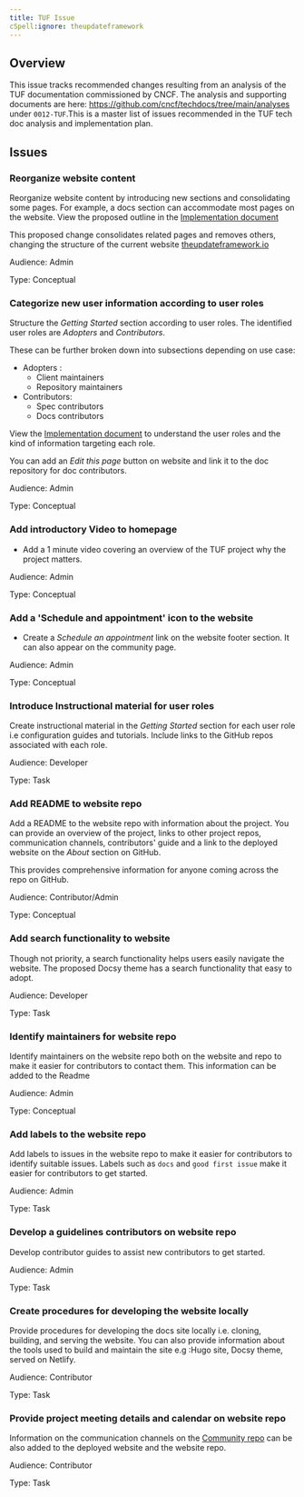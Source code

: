 ```yaml
---
title: TUF Issue
cSpell:ignore: theupdateframework
---
```


## Overview

This issue tracks recommended changes resulting from an analysis of the TUF
documentation commissioned by CNCF. The analysis and supporting documents are
here: <https://github.com/cncf/techdocs/tree/main/analyses> under
`0012-TUF`.This is a master list of issues recommended in the TUF tech doc
analysis and implementation plan.

## Issues

### Reorganize website content

Reorganize website content by introducing new sections and consolidating some
pages. For example, a docs section can accommodate most pages on the website.
View the proposed outline in the [Implementation document](./implementation.md)

This proposed change consolidates related pages and removes others, changing the
structure of the current website
[theupdateframework.io](https://theupdateframework.io/)

Audience: Admin

Type: Conceptual

### Categorize new user information according to user roles

Structure the _Getting Started_ section according to user roles. The identified
user roles are _Adopters_ and _Contributors_.

These can be further broken down into subsections depending on use case:

- Adopters :
  - Client maintainers
  - Repository maintainers
- Contributors:
  - Spec contributors
  - Docs contributors

View the [Implementation document](./implementation.md) to understand the user
roles and the kind of information targeting each role.

You can add an _Edit this page_ button on website and link it to the doc
repository for doc contributors.

Audience: Admin

Type: Conceptual

### Add introductory Video to homepage

- Add a 1 minute video covering an overview of the TUF project why the project
  matters.

Audience: Admin

Type: Conceptual

### Add a 'Schedule and appointment' icon to the website

- Create a _Schedule an appointment_ link on the website footer section. It can
  also appear on the community page.

Audience: Admin

Type: Conceptual

### Introduce Instructional material for user roles

Create instructional material in the _Getting Started_ section for each user
role i.e configuration guides and tutorials. Include links to the GitHub repos
associated with each role.

Audience: Developer

Type: Task

### Add README to website repo

Add a README to the website repo with information about the project. You can
provide an overview of the project, links to other project repos, communication
channels, contributors' guide and a link to the deployed website on the _About_
section on GitHub.

This provides comprehensive information for anyone coming across the repo on
GitHub.

Audience: Contributor/Admin

Type: Conceptual

### Add search functionality to website

Though not priority, a search functionality helps users easily navigate the
website. The proposed Docsy theme has a search functionality that easy to adopt.

Audience: Developer

Type: Task

### Identify maintainers for website repo

Identify maintainers on the website repo both on the website and repo to make it
easier for contributors to contact them. This information can be added to the
Readme

Audience: Admin

Type: Conceptual

### Add labels to the website repo

Add labels to issues in the website repo to make it easier for contributors to
identify suitable issues. Labels such as `docs` and `good first issue` make it
easier for contributors to get started.

Audience: Admin

Type: Task

### Develop a guidelines contributors on website repo

Develop contributor guides to assist new contributors to get started.

Audience: Admin

Type: Task

### Create procedures for developing the website locally

Provide procedures for developing the docs site locally i.e. cloning, building,
and serving the website. You can also provide information about the tools used
to build and maintain the site e.g :Hugo site, Docsy theme, served on Netlify.

Audience: Contributor

Type: Task

### Provide project meeting details and calendar on website repo

Information on the communication channels on the
[Community repo](https://github.com/theupdateframework/community) can be also
added to the deployed website and the website repo.

Audience: Contributor

Type: Task
